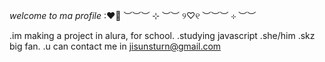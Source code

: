 
*welcome to ma profile* :❤🎀
︶︶︶ ⊹ ︶︶ ୨♡୧ ︶︶︶ ⊹ ︶︶

.im making a project in alura, for school.
.studying javascript
.she/him
.skz big fan. 
.u can contact me in jisunsturn@gmail.com 
 
